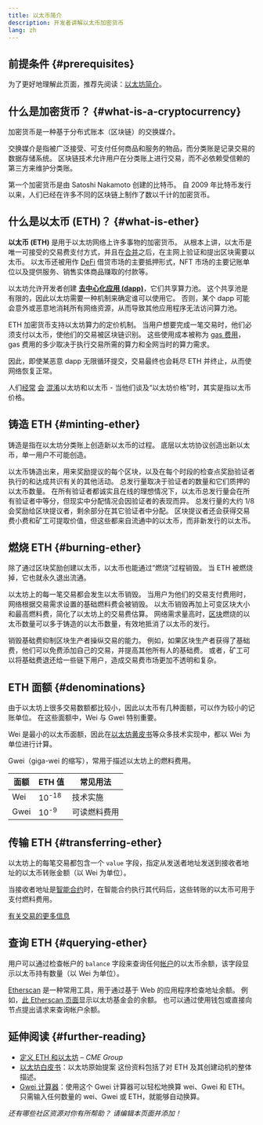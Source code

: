 ```yaml
---
title: 以太币简介
description: 开发者讲解以太币加密货币
lang: zh
---
```


## 前提条件 {#prerequisites}

为了更好地理解此页面，推荐先阅读：[以太坊简介](/developers/docs/intro-to-ethereum/)。

## 什么是加密货币？ {#what-is-a-cryptocurrency}

加密货币是一种基于分布式账本（区块链）的交换媒介。

交换媒介是指被广泛接受、可支付任何商品和服务的物品，而分类账是记录交易的数据存储系统。 区块链技术允许用户在分类账上进行交易，而不必依赖受信赖的第三方来维护分类账。

第一个加密货币是由 Satoshi Nakamoto 创建的比特币。 自 2009 年比特币发行以来，人们已经在许多不同的区块链上制作了数以千计的加密货币。

## 什么是以太币 (ETH)？ {#what-is-ether}

**以太币 (ETH)** 是用于以太坊网络上许多事物的加密货币。 从根本上讲，以太币是唯一可接受的交易费支付方式，并且在[合并](/roadmap/merge)之后，在主网上验证和提出区块需要以太币。 以太币还被用作 [DeFi](/defi) 借贷市场的主要抵押形式，NFT 市场的主要记账单位以及提供服务、销售实体商品赚取的付款等。

以太坊允许开发者创建 [**去中心化应用 (dapp)**](/developers/docs/dapps)，它们共享算力池。 这个共享池是有限的，因此以太坊需要一种机制来确定谁可以使用它。 否则，某个 dapp 可能会意外或恶意地消耗所有网络资源，从而导致其他应用程序无法访问算力池。

ETH 加密货币支持以太坊算力的定价机制。 当用户想要完成一笔交易时，他们必须支付以太币，使他们的交易被区块链识别。 这些使用成本被称为 [gas 费用](/developers/docs/gas/)，gas 费用的多少取决于执行交易所需的算力和全网当时的算力需求。

因此，即使某恶意 dapp 无限循环提交，交易最终也会耗尽 ETH 并终止，从而使网络恢复正常。

人们[经常](https://www.reuters.com/article/us-crypto-currencies-lending-insight-idUSKBN25M0GP#:~:text=price%20of%20ethereum) [会](https://abcnews.go.com/Business/bitcoin-slumps-week-low-amid-renewed-worries-chinese/story?id=78399845#:~:text=cryptocurrencies%20including%20ethereum) [混淆](https://www.cnn.com/2021/03/14/tech/nft-art-buying/index.html#:~:text=price%20of%20ethereum)以太坊和以太币 - 当他们谈及“以太坊价格”时，其实是指以太币价格。

## 铸造 ETH {#minting-ether}

铸造是指在以太坊分类账上创造新以太币的过程。 底层以太坊协议创造出新以太币，单一用户不可能创造。

以太币铸造出来，用来奖励提议的每个区块，以及在每个时段的检查点奖励验证者执行的和达成共识有关的其他活动。 总发行量取决于验证者的数量和它们质押的以太币数量。 在所有验证者都诚实且在线的理想情况下，以太币总发行量会在所有验证者中等分，但现实中分配情况会因验证者的表现而异。 总发行量的大约 1/8 会奖励给区块提议者，剩余部分在其它验证者中分配。 区块提议者还会获得交易费小费和矿工可提取价值，但这些都来自流通中的以太币，而非新发行的以太币。

## 燃烧 ETH {#burning-ether}

除了通过区块奖励创建以太币，以太币也能通过“燃烧”过程销毁。 当 ETH 被燃烧掉，它也就永久退出流通。

以太坊上的每一笔交易都会发生以太币销毁。 当用户为他们的交易支付费用时，网络根据交易需求设置的基础燃料费会被销毁。 以太币销毁再加上可变区块大小和最高燃料费，简化了以太坊上的交易费估算。 网络需求量高时，[区块](https://etherscan.io/block/12965263)燃烧的以太币数量可以多于铸造的以太币数量，有效地抵消了以太币的发行。

销毁基础费抑制区块生产者操纵交易的能力。 例如，如果区块生产者获得了基础费，他们可以免费添加自己的交易，并提高其他所有人的基础费。 或者，矿工可以将基础费退还给一些链下用户，造成交易费市场更加不透明和复杂。

## ETH 面额 {#denominations}

由于以太坊上很多交易数额都比较小，因此以太币有几种面额，可以作为较小的记账单位。 在这些面额中，Wei 与 Gwei 特别重要。

Wei 是最小的以太币面额，因此在[以太坊黄皮书](https://ethereum.github.io/yellowpaper/paper.pdf)等众多技术实现中，都以 Wei 为单位进行计算。

Gwei（giga-wei 的缩写），常用于描述以太坊上的燃料费用。

| 面额 | ETH 值           | 常见用法     |
| ---- | ---------------- | ------------ |
| Wei  | 10<sup>-18</sup> | 技术实施     |
| Gwei | 10<sup>-9</sup>  | 可读燃料费用 |

## 传输 ETH {#transferring-ether}

以太坊上的每笔交易都包含一个 `value` 字段，指定从发送者地址发送到接收者地址的以太币转账金额（以 Wei 为单位）。

当接收者地址是[智能合约](/developers/docs/smart-contracts/)时，在智能合约执行其代码后，这些转账的以太币可用于支付燃料费用。

[有关交易的更多信息](/developers/docs/transactions/)

## 查询 ETH {#querying-ether}

用户可以通过检查帐户的 `balance` 字段来查询任何[帐户](/developers/docs/accounts/)的以太币余额，该字段显示以太币持有数量（以 Wei 为单位）。

[Etherscan](https://etherscan.io) 是一种常用工具，用于通过基于 Web 的应用程序检查地址余额。 例如，[此 Etherscan 页面](https://etherscan.io/address/0xde0b295669a9fd93d5f28d9ec85e40f4cb697bae)显示以太坊基金会的余额。 也可以通过使用钱包或直接向节点提出请求来查询帐户余额。

## 延伸阅读 {#further-reading}

- [定义 ETH 和以太坊](https://www.cmegroup.com/education/courses/introduction-to-ether/defining-ether-and-ethereum.html) – _CME Group_
- [以太坊白皮书](/whitepaper/)：以太坊原始提案 这份资料包括了对 ETH 及其创建动机的整体描述。
- [Gwei 计算器](https://www.alchemy.com/gwei-calculator)：使用这个 Gwei 计算器可以轻松地换算 wei、Gwei 和 ETH。 只需输入任何数量的 wei、Gwei 或 ETH，就能够自动换算。

_还有哪些社区资源对你有所帮助？ 请编辑本页面并添加！_

